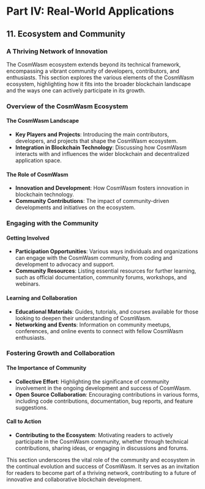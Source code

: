 # Part IV: Real-World Applications

## 11. Ecosystem and Community

### A Thriving Network of Innovation

The CosmWasm ecosystem extends beyond its technical framework, encompassing a vibrant community of developers, contributors, and enthusiasts. This section explores the various elements of the CosmWasm ecosystem, highlighting how it fits into the broader blockchain landscape and the ways one can actively participate in its growth.

### Overview of the CosmWasm Ecosystem

#### The CosmWasm Landscape

- **Key Players and Projects**: Introducing the main contributors, developers, and projects that shape the CosmWasm ecosystem.
- **Integration in Blockchain Technology**: Discussing how CosmWasm interacts with and influences the wider blockchain and decentralized application space.

#### The Role of CosmWasm

- **Innovation and Development**: How CosmWasm fosters innovation in blockchain technology.
- **Community Contributions**: The impact of community-driven developments and initiatives on the ecosystem.

### Engaging with the Community

#### Getting Involved

- **Participation Opportunities**: Various ways individuals and organizations can engage with the CosmWasm community, from coding and development to advocacy and support.
- **Community Resources**: Listing essential resources for further learning, such as official documentation, community forums, workshops, and webinars.

#### Learning and Collaboration

- **Educational Materials**: Guides, tutorials, and courses available for those looking to deepen their understanding of CosmWasm.
- **Networking and Events**: Information on community meetups, conferences, and online events to connect with fellow CosmWasm enthusiasts.

### Fostering Growth and Collaboration

#### The Importance of Community

- **Collective Effort**: Highlighting the significance of community involvement in the ongoing development and success of CosmWasm.
- **Open Source Collaboration**: Encouraging contributions in various forms, including code contributions, documentation, bug reports, and feature suggestions.

#### Call to Action

- **Contributing to the Ecosystem**: Motivating readers to actively participate in the CosmWasm community, whether through technical contributions, sharing ideas, or engaging in discussions and forums.

This section underscores the vital role of the community and ecosystem in the continual evolution and success of CosmWasm. It serves as an invitation for readers to become part of a thriving network, contributing to a future of innovative and collaborative blockchain development.
